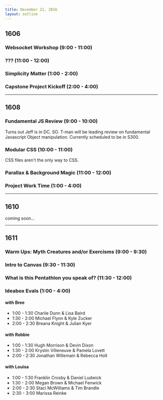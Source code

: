 ```yaml
---
title: December 21, 2016
layout: outline
---
```


## 1606

### Websocket Workshop (9:00 - 11:00)

### ??? (11:00 - 12:00)

### Simplicity Matter (1:00 - 2:00)

### Capstone Project Kickoff (2:00 - 4:00)

***

## 1608

### Fundamental JS Review (9:00 - 10:00)
Turns out Jeff is in DC. SO. T-man will be leading review on fundamental Javascript Object manipulation. Currently scheduled to be in S300.

### Modular CSS (10:00 - 11:00)
CSS files aren't the only way to CSS.

### Parallax & Background Magic (11:00 - 12:00)

### Project Work Time (1:00 - 4:00)

***

## 1610
coming soon...

***

## 1611

### Warm Ups: Myth Creatures and/or Exercisms (9:00 - 9:30)

### Intro to Canvas (9:30 - 11:30)

### What is this Pentathlon you speak of? (11:30 - 12:00)

### Ideabox Evals (1:00 - 4:00)

#### with Bree

* 1:00 - 1:30 Charlie Dunn & Lisa Baird
* 1:30 - 2:00 Michael Flynn & Kyle Zucker
* 2:00 - 2:30 Breana Knight & Julian Kyer

#### with Robbie

* 1:00 - 1:30 Hugh Morrison & Devin Dixon
* 1:30 - 2:00 Krystin Villeneuve & Pamela Lovett
* 2:00 - 2:30 Jonathan Willemain & Rebecca Holt

#### with Louisa

* 1:00 - 1:30 Franklin Crosby & Daniel Ludwick
* 1:30 - 2:00  Megan Brown & Michael Fenwick
* 2:00 - 2:30 Staci McWilliams & Tim Brandle
* 2:30 - 3:00 Marissa Reinke
